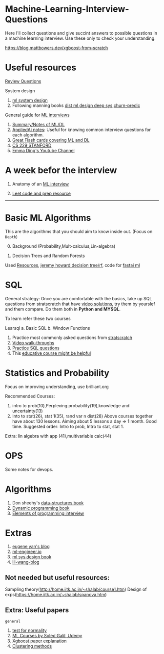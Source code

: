 # Machine-Learning-Interview-Questions
Here I'll collect questions and give succint answers to possible questions in a machine learning interview. Use these only to check your understanding.

https://blog.mattbowers.dev/xgboost-from-scratch
# Useful resources

[Review Questions](https://youssefraafat57.medium.com/deep-learning-interview-questions-answers-439163d3fc02)

System design 

1. [ml system design](http://patrickhalina.com/posts/ml-systems-design-interview-guide/#concepts-and-background)
2. Following manning books [dist ml](https://www.manning.com/books/distributed-machine-learning-patterns),[design deep sys](https://www.manning.com/books/designing-deep-learning-systems),[churn-predic](https://www.manning.com/books/fighting-churn-with-data)

General guide for [ML interviews](https://www.yuan-meng.com/posts/newgrads/#resourcespreparation-for-ml-ds)

1. [Summary/Notes of ML/DL](https://stanford.edu/~shervine/teaching/cs-229/)
2. [AppliedAi notes](https://github.com/raveendarv/AppliedAiCourse-AssignmentAndNotes): Useful for knowing common interview questions for each algorithm.
3. [Great Flash cards covering ML and DL](https://github.com/b7leung/MLE-Flashcards)
4. [CS 229 STANFORD](https://cs229.stanford.edu/syllabus-summer2019.html)
5. [Emma Ding's Youtube Channel](https://www.youtube.com/@DataInterviewPro)

# A week befor the interview

1. Anatomy of an [ML interview](https://pub.towardsai.net/4-types-of-machine-learning-interview-questions-for-data-scientists-and-machine-learning-engineers-b8135805ce1b)

2. [Leet code and prep resource](https://www.teamblind.com/post/7-onsites-7-offers-aAFTykAD)

--------
# Basic ML Algorithms

This are the algorithms that you should aim to know inside out. (Focus on `Depth`)

0. Background (Probability,Mult-calculus,Lin-algebra)


1. Decision Trees and Random Forests

Used [Resources](https://github.com/parrt/msds621), [jeremy howard decision tree/rf](https://course18.fast.ai/ml.html), code for [fastai ml](https://github.com/Giffy/AI_fast.ai/tree/master/Machine%20Learning)


# SQL
General strategy: Once you are comfortable with the basics, take up SQL questions from stratscratch that have [video solutions](https://www.youtube.com/watch?v=GeJUvdkJKEc&list=PLv6MQO1Zzdmq5w4YkdkWyW8AaWatSQ0kX), try them by yourslef and them compare. Do them both in **Python and MYSQL.**

To learn refer these two courses

Learsql a. Basic SQL b. Window Functions

1. Practice most commonly asked questions from [stratscratch](https://platform.stratascratch.com/coding?code_type=3)
2. [Video walk-throughs](https://www.youtube.com/watch?v=GeJUvdkJKEc&list=PLv6MQO1Zzdmq5w4YkdkWyW8AaWatSQ0kX)
3. [Practice SQL questions](https://www.interviewquery.com/questions?searchQuery=&searchQuestionTag=&searchCompany=&ordering=Recommended&pageSize=50&page=0&tags=Pandas&tags=SQL&tags=R&tags=Database+Design&extraFilters=Popular)
4. This [educative course might be helpful](https://www.educative.io/module/JZmo10C1K3V0gqV0w/10370001/5844917766586368)

# Statistics and Probability

Focus on improving understanding, use brilliant.org

Recommended Courses:
1. intro to prob(10),Perplexing probability(19),knowledge and uncertainty(13)
2. Into to stat(26), stat 1(35), rand var n dist(28)
Above courses together have about 130 lessons. Aiming about 5 lessons a day => 1 month. Good time.
Suggested order: Intro to prob, Intro to stat, stat 1.

Extra: lin algebra with app (41),multivariable calc(44)

# OPS

Some notes for devops.

# Algorithms

1. Don sheehy's [data-structures book](https://donsheehy.github.io/datastructures/)
2. [Dynamic programming book](https://www.amazon.com/Programming-Interview-Problems-Dynamic-solutions/dp/B08MSQ3S7V)
3. [Elements of programming interview](https://www.amazon.com/Elements-Programming-Interviews-Python-Insiders/dp/1537713949/ref=pd_lpo_2?pd_rd_w=GCBbO&content-id=amzn1.sym.116f529c-aa4d-4763-b2b6-4d614ec7dc00&pf_rd_p=116f529c-aa4d-4763-b2b6-4d614ec7dc00&pf_rd_r=BZ6P460JF6V4BASYEWK3&pd_rd_wg=Bjs23&pd_rd_r=7d67fdab-40d1-4504-9337-712884f8411a&pd_rd_i=1537713949&psc=1)

# Extras

1. [eugene yan's blog](https://applyingml.com/)
2. [ml-engineer.io](https://github.com/khangich/machine-learning-interview)
3. [ml sys design book](https://www.amazon.com/Machine-Learning-System-Design-Interview/dp/1736049127/ref=sr_1_4?keywords=machine+learning+system+design&qid=1683245579&s=books&sprefix=machine+%2Cstripbooks%2C120&sr=1-4)
4. [lil-wang-blog](https://lilianweng.github.io/archives/)

## Not needed but useful resources:

Sampling theory(http://home.iitk.ac.in/~shalab/course1.htm)
Design of exps(https://home.iitk.ac.in/~shalab/spanova.htm)

## Extra: Useful papers

`general`
1. [test for normality](https://towardsdatascience.com/6-ways-to-test-for-a-normal-distribution-which-one-to-use-9dcf47d8fa93)
2. [ML Courses by Soled Galil, Udemy](https://www.udemy.com/course/feature-selection-for-machine-learning/)
3. [Xgboost paper explanation](https://www.youtube.com/watch?v=OtD8wVaFm6E&list=PLblh5JKOoLULU0irPgs1SnKO6wqVjKUsQ&index=1)
4. [Clustering methods](https://www.coursera.org/learn/ml-clustering-and-retrieval/home/week/4)




